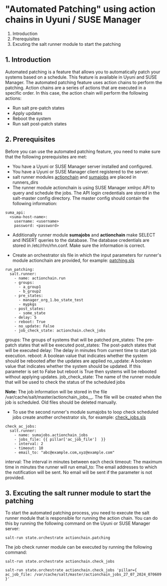 # "Automated Patching" using action chains in Uyuni / SUSE Manager
1. Introduction
2. Prerequisites
3. Excuting the salt runner module to start the patching


## 1. Introduction
Automated patching is a feature that allows you to automatically patch your systems based on a schedule. This feature is available in Uyuni and SUSE Manager. The automated patching feature uses action chains to perform the patching. Action chains are a series of actions that are executed in a specific order. In this case, the action chain will perform the following actions:
* Run salt pre-patch states
* Apply updates 
* Reboot the system
* Run salt post-patch states

## 2. Prerequisites
Before you can use the automated patching feature, you need to make sure that the following prerequisites are met:
* You have a Uyuni or SUSE Manager server installed and configured.
* You have a Uyuni or SUSE Manager client registered to the server.
* salt runner modules [actionchain](../_runners/actionchain.py) and [sumajobs](../_runners/sumajobs.py) are placed in runners_dirs
* The runner module actionchain is using SUSE Manager xmlrpc API to query and schedule the jobs. The API login credentials are stored in the salt-master config directory. The master config should contain the following information:
```
suma_api:
  <suma-host-name>:
    username: <username>
    password: <password>
```
* Additionally runner module __sumajobs__ and __actionchain__ make SELECT and INSERT queries to the database. The database credentials are stored in /etc/rhn/rhn.conf. Make sure the information is correct.



* Create an orchestrator sls file in which the input parameters for runner's module actionchain are provided, for example: [patching.sls](patching.sls)
```
run_patching:
  salt.runner:
    - name: actionchain.run 
    - groups:
      - a_group1
      - b_group2
    - pre_states:
      - manager_org_1.bo_state_test
      - mypkgs
    - post_states:
      - some_state
    - delay: 5
    - reboot: True
    - no_update: False
    - job_check_state: actionchain.check_jobs
```
groups: The groups of systems that will be patched
pre_states: The pre-patch states that will be executed
post_states: The post-patch states that will be executed
delay: The delay in minutes from current time to start job execution.
reboot: A boolean value that indicates whether the system should be rebooted after the updates are applied
no_update: A boolean value that indicates whether the system should be updated. If this parameter is set to False but reboot is True then systems will be rebooted without applying updates.
job_check_state: The name of the runner module that will be used to check the status of the scheduled jobs

**Note:** The job information will be stored in the file /var/cache/salt/master/actionchain_jobs_<date>_<time>. The file will be created when the job is scheduled. Old files should be deleted manually.


* To use the second runner's module sumajobs to loop check scheduled jobs create another orchestrator sls, for example: [check_jobs.sls](check_jobs.sls)
```
check_ac_jobs:
  salt.runner:
    - name: sumajobs.actionchain_jobs
    - jobs_file: {{ pillar['ac_job_file']  }}
    - interval: 2
    - timeout: 10
    - email_to: "abc@example.com,xyz@example.com"
```
interval: The interval in minutes between each check
timeout: The maximum time in minutes the runner will run
email_to: The email addresses to which the notification will be sent. No email will be sent if the parameter is not provided.



## 3. Excuting the salt runner module to start the patching
To start the automated patching process, you need to execute the salt runner module that is responsible for running the action chain. You can do this by running the following command on the Uyuni or SUSE Manager server:
```
salt-run state.orchestrate actionchain.patching
```

The job check runner module can be executed by running the following command:
```
salt-run state.orchestrate actionchain.check_jobs

```
```
salt-run state.orchestrate actionchain.check_jobs 'pillar={ ac_job_file: /var/cache/salt/master/actionchain_jobs_27_07_2024_070609 }'
```

